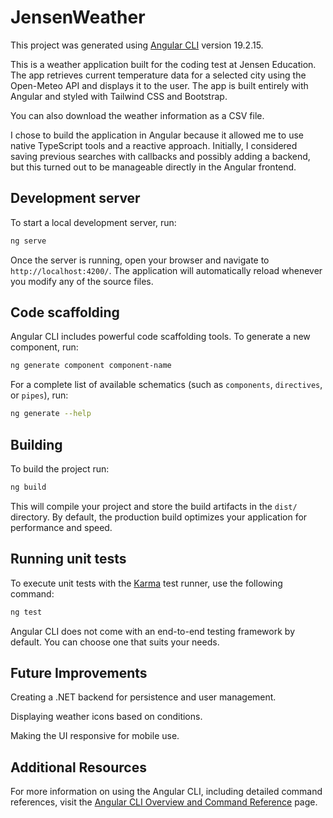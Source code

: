 # JensenWeather

This project was generated using [Angular CLI](https://github.com/angular/angular-cli) version 19.2.15.

This is a weather application built for the coding test at Jensen Education. The app retrieves current temperature data for a selected city using the Open-Meteo API and displays it to the user. The app is built entirely with Angular and styled with Tailwind CSS and Bootstrap.

You can also download the weather information as a CSV file.

I chose to build the application in Angular because it allowed me to use native TypeScript tools and a reactive approach. Initially, I considered saving previous searches with callbacks and possibly adding a backend, but this turned out to be manageable directly in the Angular frontend.

## Development server

To start a local development server, run:

```bash
ng serve
```

Once the server is running, open your browser and navigate to `http://localhost:4200/`. The application will automatically reload whenever you modify any of the source files.

## Code scaffolding

Angular CLI includes powerful code scaffolding tools. To generate a new component, run:

```bash
ng generate component component-name
```

For a complete list of available schematics (such as `components`, `directives`, or `pipes`), run:

```bash
ng generate --help
```

## Building

To build the project run:

```bash
ng build
```

This will compile your project and store the build artifacts in the `dist/` directory. By default, the production build optimizes your application for performance and speed.

## Running unit tests

To execute unit tests with the [Karma](https://karma-runner.github.io) test runner, use the following command:

```bash
ng test
```


Angular CLI does not come with an end-to-end testing framework by default. You can choose one that suits your needs.

## Future Improvements
Creating a .NET backend for persistence and user management.

Displaying weather icons based on conditions.

Making the UI responsive for mobile use.

## Additional Resources

For more information on using the Angular CLI, including detailed command references, visit the [Angular CLI Overview and Command Reference](https://angular.dev/tools/cli) page.
